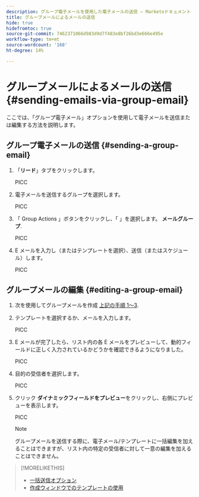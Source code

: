 ```yaml
---
description: グループ電子メールを使用した電子メールの送信 — Marketoドキュメント — 製品ドキュメント
title: グループメールによるメールの送信
hide: true
hidefromtoc: true
source-git-commit: 7462371066d983d9d7f483e8bf26bd3e666e495e
workflow-type: tm+mt
source-wordcount: '168'
ht-degree: 14%

---
```


# グループメールによるメールの送信 {#sending-emails-via-group-email}

ここでは、「グループ電子メール」オプションを使用して電子メールを送信または編集する方法を説明します。

## グループ電子メールの送信 {#sending-a-group-email}

1. 「**リード**」タブをクリックします。

   PICC

1. 電子メールを送信するグループを選択します。

   PICC

1. 「 Group Actions 」ボタンをクリックし、「 」を選択します。 **メールグループ**.

   PICC

1. E メールを入力し（またはテンプレートを選択）、送信（またはスケジュール）します。

   PICC

## グループメールの編集 {#editing-a-group-email}

1. 次を使用してグループメールを作成 [上記の手順 1～3](#sending-a-group-email).

1. テンプレートを選択するか、メールを入力します。

   PICC

1. E メールが完了したら、リスト内の各 E メールをプレビューして、動的フィールドに正しく入力されているかどうかを確認できるようになりました。

   PICC

1. 目的の受信者を選択します。

   PICC

1. クリック **ダイナミックフィールドをプレビュー**&#x200B;をクリックし、右側にプレビューを表示します。

   PICC

   >[!NOTE]
   >
   >グループメールを送信する際に、電子メール/テンプレートに一括編集を加えることはできますが、リスト内の特定の受信者に対して一意の編集を加えることはできません。

>[!MORELIKETHIS]
>
>* [一括送信オプション](/help/marketo/product-docs/marketo-sales-connect/email/using-the-compose-window/bulk-sending-options.md)
>* [作成ウィンドウでのテンプレートの使用](/help/marketo/product-docs/marketo-sales-connect/email/using-the-compose-window/using-a-template-in-the-compose-window.md)

